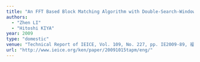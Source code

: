 ```yaml
---
title: "An FFT Based Block Matching Algorithm with Double-Search-Window"
authors:
  - "Zhen LI"
  - "Hitoshi KIYA"
year: 2009
type: "domestic"
venue: "Technical Report of IEICE, Vol. 109, No. 227, pp. IE2009-89, 福井県あわら市, 2009-10-15."
url: "http://www.ieice.org/ken/paper/20091015tapm/eng/"
---
```

